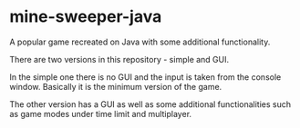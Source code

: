 # mine-sweeper-java
A popular game recreated on Java with some additional functionality.

There are two versions in this repository - simple and GUI.

In the simple one there is no GUI and the input is taken from the console window. Basically it is the minimum version of the game.

The other version has a GUI as well as some additional functionalities such as game modes under time limit and multiplayer. 
